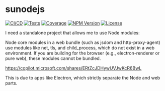 # sunodejs

[![CI/CD](https://img.shields.io/badge/CI%2FCD-pending-yellow)](https://github.com/actions) [![Tests](https://img.shields.io/badge/tests-pending-yellow)](...) [![Coverage](https://img.shields.io/badge/coverage-0%25-red)](...) [![NPM Version](https://img.shields.io/npm/v/sunodejs.svg)](https://www.npmjs.com/package/sunodejs) [![License](https://img.shields.io/npm/l/sunodejs.svg)](./LICENSE)

I need a standalone project that allows me to use Node modules:

Node core modules in a web bundle (such as jsdom and http-proxy-agent) use modules like net, tls, and child_process, which do not exist in a web environment. If you are building for the browser (e.g., electron-renderer or pure web), these modules cannot be bundled.

https://copilot.microsoft.com/shares/ERtZcJDHywUVJwKcR6BwL

This is due to apps like Electron, which strictly separate the Node and web parts.
